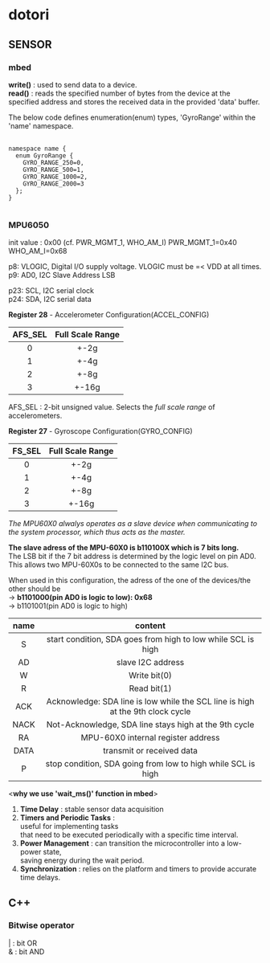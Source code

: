 # dotori
## SENSOR
### mbed

**write()** : used to send data to a device.  
**read()** : reads the specified number of bytes from the device at the specified address and stores the received data in the provided 'data' buffer.

The below code defines enumeration(enum) types, 'GyroRange' within the 'name' namespace.
<pre>
    <code>
namespace name {  
  enum GyroRange {  
    GYRO_RANGE_250=0,  
    GYRO_RANGE_500=1,  
    GYRO_RANGE_1000=2,  
    GYRO_RANGE_2000=3  
  };  
}  
    </code>
</pre>
        
### MPU6050

init value : 0x00 (cf. PWR_MGMT_1, WHO_AM_I)
PWR_MGMT_1=0x40
WHO_AM_I=0x68

p8: VLOGIC, Digital I/O supply voltage. VLOGIC must be =< VDD at all times.  
p9: AD0, I2C Slave Address LSB

p23: SCL, I2C serial clock  
p24: SDA, I2C serial data

**Register 28** - Accelerometer Configuration(ACCEL_CONFIG)  

 |AFS_SEL|Full Scale Range|     
 |:---:|:---:|
 |0|+-2g|
 |1|+-4g|
 |2|+-8g|
 |3|+-16g|
 
 AFS_SEL : 2-bit unsigned value. Selects the *full scale range* of accelerometers. 
 
**Register 27** - Gyroscope Configuration(GYRO_CONFIG) 

 |FS_SEL|Full Scale Range|     
 |:---:|:---:|
 |0|+-2g|
 |1|+-4g|
 |2|+-8g|
 |3|+-16g|

*The MPU60X0 alwalys operates as a slave device when communicating to the system processor, which thus acts as the master.*

**The slave adress of the MPU-60X0 is b110100X which is 7 bits long.**  
The LSB bit if the 7 bit address is determined by the logic level on pin AD0.  
This allows two MPU-60X0s to be connected to the same I2C bus.  

When used in this configuration, the adress of the one of the devices/the other should be  
 -> **b1101000(pin AD0 is logic to low): 0x68**  
 -> b1101001(pin AD0 is logic to high)  

|name|content|
|:---:|:---:|
|S|start condition, SDA goes from high to low while SCL is high|
|AD|slave I2C address|
|W|Write bit(0)|
|R|Read bit(1)|
|ACK|Acknowledge: SDA line is low while the SCL line is high at the 9th clock cycle|
|NACK|Not-Acknowledge, SDA line stays high at the 9th cycle|
|RA| MPU-60X0 internal register address|
|DATA|transmit or received data|
|P|stop condition, SDA going from low to high while SCL is high|

<**why we use 'wait_ms()' function in mbed**>
1. **Time Delay** : stable sensor data acquisition
2. **Timers and Periodic Tasks** :  
   useful for implementing tasks  
   that need to be executed periodically with a specific time interval.  
3. **Power Management** :
   can transition the microcontroller into a low-power state,  
   saving energy during the wait period.
4. **Synchronization** :
    relies on the platform and timers to provide accurate time delays.

## C++
### Bitwise operator
| : bit OR  
& : bit AND




